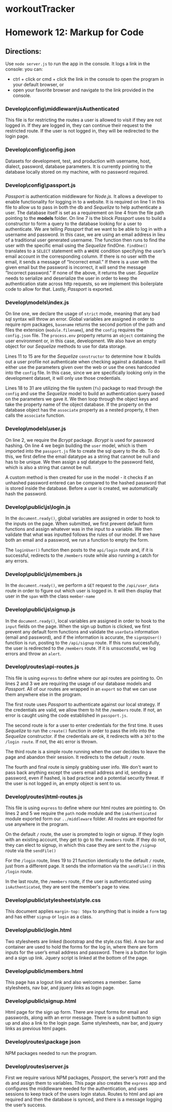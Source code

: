 # workoutTracker

# Homework 12: Markup for Code

## Directions:

Use ```node server.js``` to run the app in the console. It logs a link in the console: you can:
- ctrl + click or cmd + click the link in the console to open the program in your default browser, or
- open your favorite browser and navigate to the link provided in the console.

### Develop\config\middleware\isAuthenticated
This file is for restricting the routes a user is allowed to visit if they are not logged in. If they are logged in, they can continue their request to the restricted route. If the user is not logged in, they will be redirected to the login page.

### Develop\config\config.json
Datasets for development, test, and production with username, host, dialect, password, database parameters. It is currently pointing to the database locally stored on my machine, with no password required.

### Develop\config\passport.js
*Passport* is authentication middleware for *Node.js*. It allows a developer to enable functionality for logging in to a website. It is required on line 1 in this file to allow us to pass in both the db and *Sequelize* to help authenticate a user. The database itself is set as a requirement on line 4 from the  file path pointing to the **models** folder. On line 7 is the block *Passport* uses to build a constructor to form a query to the database looking for a user to authenticate. We are telling *Passport* that we want to be able to log in with a username and password. In this case, we are using an email address in lieu of a traditional user generated username. The function then runs to find the user with the specific email using the *Sequelize* findOne. ```findOne()``` translates to a ```SELECT``` statement with a ```WHERE``` condition specifying the user’s email account in the corresponding column. If there is no user with the email, it sends a message of “Incorrect email.” If there is a user with the given email but the password is incorrect, it will send the message “Incorrect password.” If none of the above, it returns the user. *Sequelize* needs to serialize and deserialize the user in order to keep the authentication state across http requests, so we implement this boilerplate code to allow for that. Lastly, *Passport* is exported.

### Develop\models\index.js
On line one, we declare the usage of ```strict``` mode, meaning that any bad sql syntax will throw an error. Global variables are assigned in order to require npm packages, ```basename``` returns the second portion of the path and files the extension (```module.filename```), and the ```config``` requires the ```config.json``` file. The ```process.env``` property returns an ```object``` containing the user environment or, in this case, development. We also have an empty object for our *Sequelize* methods to use for data storage.

Lines 11 to 15 are for the *Sequelize* ```constructor``` to determine how it builds out a user profile not authenticate when checking against a database. It will either use the parameters given over the web or use the ones hardcoded into the ```config``` file. In this case, since we are specifically looking only in the development dataset, it will only use those credentials. 

Lines 18 to 31 are utilizing the file system (```fs```) package to read through the ```config``` and use the *Sequelize* model to build an authentication query based on the parameters we gave it. We then loop through the object keys and take the property name of the object database. If the property on the database object has the ```associate``` property as a nested property, it then calls the ```associate``` function. 

### Develop\models\user.js
On line 2, we require the *Bcrypt* package. *Bcrypt* is used for password hashing. On line 4 we begin building  the ```user``` model, which is them imported into the ```passport.js``` file to create the sql query to the db. To do this, we first define the email datatype as a string that cannot be null and has to be unique. We then assign a sql datatype to the password field, which is also a string that cannot be null. 

A custom method is then created for use in the model - it checks if an unhashed password entered can be compared to the hashed password that is stored inside the database. Before a user is created, we automatically hash the password.



### Develop\public\js\login.js
In the ```document.ready()```, global variables are assigned in order to hook to the inputs on the page. When submitted, we first prevent default form functions and assign whatever was in the input to a variable. We then validate that what was inputted follows the rules of our model. If we have both an email and a password, we run a function to empty the form. 

The ```loginUser()``` function then posts to the ```api/login``` route and, if it is successful, redirects to the ```/members``` route while also running a catch for any errors.



### Develop\public\js\members.js
In the ```document.ready()```, we perform a ```GET``` request to the ```/api/user_data``` route  in order to figure out which user is logged in. It will then display that user in the ```span``` with the class ```member-name```



### Develop\public\js\signup.js
In the ```document.ready()```, local variables are assigned in order to hook to the ```input``` fields on the page.  When the sign up button is clicked, we first prevent any default form functions and validate the ```userData``` information (email and password), and if the information is accurate, the ```signUpUser()``` function is run, posting to the ```/api/signup``` route. If this runs successfully, the user is redirected to the ```/members``` route. If it is unsuccessful, we log errors and throw an ```alert```.



### Develop\routes\api-routes.js
This file is using ```express``` to define where our api routes are pointing to. On lines 2 and 3 we are requiring the usage of our database models and *Passport*. All of our routes are wrapped in an ```export``` so that we can use them anywhere else in the program. 

The first route uses *Passport* to authenticate against our local strategy. If the credentials are valid, we allow them to hit the ```/members``` route. If not, an error is caught using the code established in ```passport.js```.

The second route is for a user to enter credentials for the first time. It uses *Sequelize* to run the ```create()``` function in order to pass the info into the *Sequelize* constructor. if the credentials are ok, it redirects with a ```307``` to the ```/login route```. If not, the ```401``` error is thrown.

The third route is a simple route running when the user decides to leave the page and abandon their session. It redirects to the default ```/``` route. 

The fourth and final route is simply grabbing user info. We don't want to pass back anything except the users email address and id, sending a password, even if hashed, is bad practice and a potential security threat. If the user is not logged in, an empty object is sent to us.



### Develop\routes\html-routes.js
This file is using ```express``` to define where our html routes are pointing to. On lines 2 and 5 we require the ```path``` node module and the ```isAuthenticated``` module exported form our ```../middleware``` folder. All routes are exported for use anywhere in the program.

On the default ```/``` route, the user is prompted to login or signup. If they login with an existing account, they get to go to the ```/members``` route. If they do not, they can elect to signup, in which this case they are sent to the ```/signup``` route via the ```sendFile()```

For the ```/login``` route, lines 19 to 21 function identically to the default ```/``` route, just from a different page. It sends the information via the ```sendFile()``` in this ```/login``` route. 

In the last route, the ```/members``` route, if the user is authenticated using ```isAuthenticated```, they are sent the member's page to view. 



### Develop\public\stylesheets\style.css
This document applies ```margin-top: 50px``` to anything that is inside a ```form``` tag and has either ```signup``` or ```login``` as a class.

### Develop\public\login.html
Two stylesheets are linked (bootstrap and the style.css file). A nav bar and container are used to hold the forms for the log in, where there are form inputs for the user’s email address and password. There is a button for login and a sign up link. Jquery script is linked at the bottom of the page.

### Develop\public\members.html
This page has a logout link and also welcomes a member. Same stylesheets, nav bar, and jquery links as login page.

### Develop\public\signup.html
Html page for the sign up form. There are input forms for email and passwords, along with an error message. There is a submit button to sign up and also a link to the login page. Same stylesheets, nav bar, and jquery links as previous html pages.

### Develop\routes\package json
NPM packages needed to run the program.

### Develop\routes\server.js
First we require various NPM packages, *Passport*, the server’s ```PORT``` and the ```db``` and assign them to variables. This page also creates the ```express``` app and configures the middleware needed for the authentication, and uses sessions to keep track of the users login status. Routes to html and api are required and then the database is synced, and there is a message logging the user’s success.










